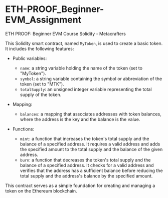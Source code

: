# ETH-PROOF_Beginner-EVM_Assignment
ETH PROOF: Beginner EVM Course Solidity - Metacrafters


This Solidity smart contract, named `MyToken`, is used to create a basic token. It includes the following features:

- Public variables:
  - `name`: a string variable holding the name of the token (set to "MyToken").
  - `symbol`: a string variable containing the symbol or abbreviation of the token (set to "MTK").
  - `totalSupply`: an unsigned integer variable representing the total supply of the token.

- Mapping:
  - `balances`: a mapping that associates addresses with token balances, where the address is the key and the balance is the value.

- Functions:
  - `mint`: a function that increases the token's total supply and the balance of a specified address. It requires a valid address and adds the specified amount to the total supply and the balance of the given address.
  - `burn`: a function that decreases the token's total supply and the balance of a specified address. It checks for a valid address and verifies that the address has a sufficient balance before reducing the total supply and the address's balance by the specified amount.

This contract serves as a simple foundation for creating and managing a token on the Ethereum blockchain.
